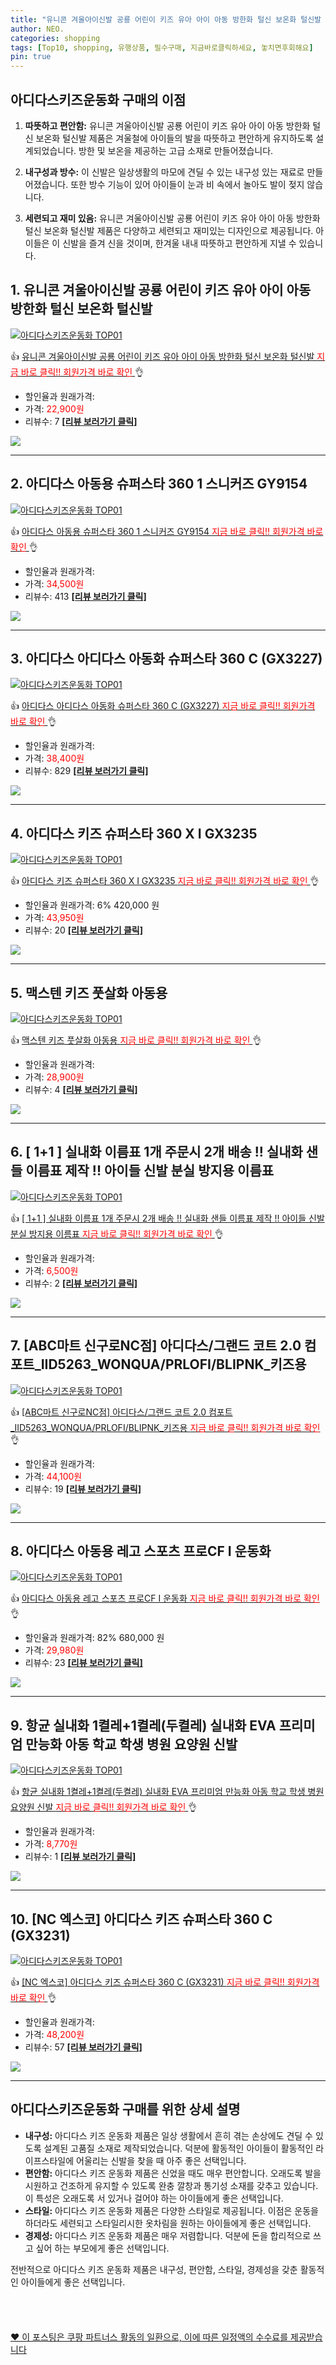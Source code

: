 ```yaml
---
title: "유니콘 겨울아이신발 공룡 어린이 키즈 유아 아이 아동 방한화 털신 보온화 털신발 가격 최저가 할인가 아디다스키즈운동화 최저가 추천 제품 비교"
author: NEO.
categories: shopping
tags: [Top10, shopping, 유행상품, 필수구매, 지금바로클릭하세요, 놓치면후회해요]
pin: true
---
```

## 아디다스키즈운동화 구매의 이점
1. **따뜻하고 편안함:** 유니콘 겨울아이신발 공룡 어린이 키즈 유아 아이 아동 방한화 털신 보온화 털신발 제품은 겨울철에 아이들의 발을 따뜻하고 편안하게 유지하도록 설계되었습니다. 방한 및 보온을 제공하는 고급 소재로 만들어졌습니다.


2. **내구성과 방수:** 이 신발은 일상생활의 마모에 견딜 수 있는 내구성 있는 재료로 만들어졌습니다. 또한 방수 기능이 있어 아이들이 눈과 비 속에서 놀아도 발이 젖지 않습니다.


3. **세련되고 재미 있음:** 유니콘 겨울아이신발 공룡 어린이 키즈 유아 아이 아동 방한화 털신 보온화 털신발 제품은 다양하고 세련되고 재미있는 디자인으로 제공됩니다. 아이들은 이 신발을 즐겨 신을 것이며, 한겨울 내내 따뜻하고 편안하게 지낼 수 있습니다.

   

## 1. 유니콘 겨울아이신발 공룡 어린이 키즈 유아 아이 아동 방한화 털신 보온화 털신발

[![아디다스키즈운동화 TOP01](https://thumbnail9.coupangcdn.com/thumbnails/remote/490x490ex/image/vendor_inventory/2584/4aac1cbbc407db3ea5f5bfa072a1a5eddea74aeff138323e605af6a44d05.png)](https://link.coupang.com/re/AFFSDP?lptag=AF3617701&subid=GithubCoopas&pageKey=7671491994&traceid=V0-153&itemId=20466353447&vendorItemId=87454387010)


👍 [유니콘 겨울아이신발 공룡 어린이 키즈 유아 아이 아동 방한화 털신 보온화 털신발 <font color=red> 지금 바로 클릭!! 회원가격 바로 확인 </font> ](https://link.coupang.com/re/AFFSDP?lptag=AF3617701&subid=GithubCoopas&pageKey=7671491994&traceid=V0-153&itemId=20466353447&vendorItemId=87454387010) 👌 


- 할인율과 원래가격: 
- 가격: <span style='color:red'>22,900원</span>
- 리뷰수: 7  [**[리뷰 보러가기 클릭]**](https://link.coupang.com/re/AFFSDP?lptag=AF3617701&subid=GithubCoopas&pageKey=7671491994&traceid=V0-153&itemId=20466353447&vendorItemId=87454387010)

[![](/discount_price.png)](https://link.coupang.com/re/AFFSDP?lptag=AF3617701&subid=GithubCoopas&pageKey=7671491994&traceid=V0-153&itemId=20466353447&vendorItemId=87454387010)

---


   

## 2. 아디다스 아동용 슈퍼스타 360 1 스니커즈 GY9154

[![아디다스키즈운동화 TOP01](https://thumbnail6.coupangcdn.com/thumbnails/remote/490x490ex/image/retail/images/2023/12/06/10/1/9f55d2fe-4258-46fd-b483-3e63789d8dc7.jpg)](https://link.coupang.com/re/AFFSDP?lptag=AF3617701&subid=GithubCoopas&pageKey=7653883009&traceid=V0-153&itemId=20920580220&vendorItemId=87987437796)


👍 [아디다스 아동용 슈퍼스타 360 1 스니커즈 GY9154 <font color=red> 지금 바로 클릭!! 회원가격 바로 확인 </font> ](https://link.coupang.com/re/AFFSDP?lptag=AF3617701&subid=GithubCoopas&pageKey=7653883009&traceid=V0-153&itemId=20920580220&vendorItemId=87987437796) 👌 


- 할인율과 원래가격: 
- 가격: <span style='color:red'>34,500원</span>
- 리뷰수: 413  [**[리뷰 보러가기 클릭]**](https://link.coupang.com/re/AFFSDP?lptag=AF3617701&subid=GithubCoopas&pageKey=7653883009&traceid=V0-153&itemId=20920580220&vendorItemId=87987437796)

[![](/discount_price.png)](https://link.coupang.com/re/AFFSDP?lptag=AF3617701&subid=GithubCoopas&pageKey=7653883009&traceid=V0-153&itemId=20920580220&vendorItemId=87987437796)

---


   

## 3. 아디다스 아디다스 아동화 슈퍼스타 360 C (GX3227)

[![아디다스키즈운동화 TOP01](https://thumbnail7.coupangcdn.com/thumbnails/remote/490x490ex/image/vendor_inventory/a547/e3f441e68ae70d39db9d2e64bacfd0160b8e025205c8d4d1f654ae5e91dd.png)](https://link.coupang.com/re/AFFSDP?lptag=AF3617701&subid=GithubCoopas&pageKey=6355373259&traceid=V0-153&itemId=13391783766&vendorItemId=83315638137)


👍 [아디다스 아디다스 아동화 슈퍼스타 360 C (GX3227) <font color=red> 지금 바로 클릭!! 회원가격 바로 확인 </font> ](https://link.coupang.com/re/AFFSDP?lptag=AF3617701&subid=GithubCoopas&pageKey=6355373259&traceid=V0-153&itemId=13391783766&vendorItemId=83315638137) 👌 


- 할인율과 원래가격: 
- 가격: <span style='color:red'>38,400원</span>
- 리뷰수: 829  [**[리뷰 보러가기 클릭]**](https://link.coupang.com/re/AFFSDP?lptag=AF3617701&subid=GithubCoopas&pageKey=6355373259&traceid=V0-153&itemId=13391783766&vendorItemId=83315638137)

[![](/discount_price.png)](https://link.coupang.com/re/AFFSDP?lptag=AF3617701&subid=GithubCoopas&pageKey=6355373259&traceid=V0-153&itemId=13391783766&vendorItemId=83315638137)

---


   

## 4. 아디다스 키즈 슈퍼스타 360 X I GX3235

[![아디다스키즈운동화 TOP01](https://thumbnail8.coupangcdn.com/thumbnails/remote/490x490ex/image/vendor_inventory/2784/c0f836f6942742b37894b921f17f03bba44e9408cf2dea2cce690f0bdfdf.png)](https://link.coupang.com/re/AFFSDP?lptag=AF3617701&subid=GithubCoopas&pageKey=7379341110&traceid=V0-153&itemId=19053544788&vendorItemId=87109445605)


👍 [아디다스 키즈 슈퍼스타 360 X I GX3235 <font color=red> 지금 바로 클릭!! 회원가격 바로 확인 </font> ](https://link.coupang.com/re/AFFSDP?lptag=AF3617701&subid=GithubCoopas&pageKey=7379341110&traceid=V0-153&itemId=19053544788&vendorItemId=87109445605) 👌 


- 할인율과 원래가격: 6%  420,000   원
- 가격: <span style='color:red'>43,950원</span>
- 리뷰수: 20  [**[리뷰 보러가기 클릭]**](https://link.coupang.com/re/AFFSDP?lptag=AF3617701&subid=GithubCoopas&pageKey=7379341110&traceid=V0-153&itemId=19053544788&vendorItemId=87109445605)

[![](/discount_price.png)](https://link.coupang.com/re/AFFSDP?lptag=AF3617701&subid=GithubCoopas&pageKey=7379341110&traceid=V0-153&itemId=19053544788&vendorItemId=87109445605)

---


   

## 5. 맥스텐 키즈 풋살화 아동용

[![아디다스키즈운동화 TOP01](https://thumbnail6.coupangcdn.com/thumbnails/remote/490x490ex/image/vendor_inventory/1704/d33d7a90939c1754eb6ef8896a1c060a6667be5fa39ac88256dd6ca1656a.png)](https://link.coupang.com/re/AFFSDP?lptag=AF3617701&subid=GithubCoopas&pageKey=7741826497&traceid=V0-153&itemId=20830907396&vendorItemId=87899036662)


👍 [맥스텐 키즈 풋살화 아동용 <font color=red> 지금 바로 클릭!! 회원가격 바로 확인 </font> ](https://link.coupang.com/re/AFFSDP?lptag=AF3617701&subid=GithubCoopas&pageKey=7741826497&traceid=V0-153&itemId=20830907396&vendorItemId=87899036662) 👌 


- 할인율과 원래가격: 
- 가격: <span style='color:red'>28,900원</span>
- 리뷰수: 4  [**[리뷰 보러가기 클릭]**](https://link.coupang.com/re/AFFSDP?lptag=AF3617701&subid=GithubCoopas&pageKey=7741826497&traceid=V0-153&itemId=20830907396&vendorItemId=87899036662)

[![](/discount_price.png)](https://link.coupang.com/re/AFFSDP?lptag=AF3617701&subid=GithubCoopas&pageKey=7741826497&traceid=V0-153&itemId=20830907396&vendorItemId=87899036662)

---


   

## 6. [ 1+1 ] 실내화 이름표 1개 주문시 2개 배송 !! 실내화 샌들 이름표 제작 !! 아이들 신발 분실 방지용 이름표

[![아디다스키즈운동화 TOP01](https://thumbnail10.coupangcdn.com/thumbnails/remote/490x490ex/image/vendor_inventory/876b/093956f1faefd5a0544af7af5f4e981737e0f0a916aefe96d470247f0323.jpg)](https://link.coupang.com/re/AFFSDP?lptag=AF3617701&subid=GithubCoopas&pageKey=6544945059&traceid=V0-153&itemId=14588091679&vendorItemId=73207453879)


👍 [[ 1+1 ] 실내화 이름표 1개 주문시 2개 배송 !! 실내화 샌들 이름표 제작 !! 아이들 신발 분실 방지용 이름표 <font color=red> 지금 바로 클릭!! 회원가격 바로 확인 </font> ](https://link.coupang.com/re/AFFSDP?lptag=AF3617701&subid=GithubCoopas&pageKey=6544945059&traceid=V0-153&itemId=14588091679&vendorItemId=73207453879) 👌 


- 할인율과 원래가격: 
- 가격: <span style='color:red'>6,500원</span>
- 리뷰수: 2  [**[리뷰 보러가기 클릭]**](https://link.coupang.com/re/AFFSDP?lptag=AF3617701&subid=GithubCoopas&pageKey=6544945059&traceid=V0-153&itemId=14588091679&vendorItemId=73207453879)

[![](/discount_price.png)](https://link.coupang.com/re/AFFSDP?lptag=AF3617701&subid=GithubCoopas&pageKey=6544945059&traceid=V0-153&itemId=14588091679&vendorItemId=73207453879)

---


   

## 7. [ABC마트 신구로NC점] 아디다스/그랜드 코트 2.0 컴포트_IID5263_WONQUA/PRLOFI/BLIPNK_키즈용

[![아디다스키즈운동화 TOP01](https://thumbnail7.coupangcdn.com/thumbnails/remote/490x490ex/image/vendor_inventory/4451/355c29cbf5f0962308cdd95303f12b10c9b35e67bcd25adebda60928f820.jpg)](https://link.coupang.com/re/AFFSDP?lptag=AF3617701&subid=GithubCoopas&pageKey=7851661188&traceid=V0-153&itemId=21402691179&vendorItemId=88459295236)


👍 [[ABC마트 신구로NC점] 아디다스/그랜드 코트 2.0 컴포트_IID5263_WONQUA/PRLOFI/BLIPNK_키즈용 <font color=red> 지금 바로 클릭!! 회원가격 바로 확인 </font> ](https://link.coupang.com/re/AFFSDP?lptag=AF3617701&subid=GithubCoopas&pageKey=7851661188&traceid=V0-153&itemId=21402691179&vendorItemId=88459295236) 👌 


- 할인율과 원래가격: 
- 가격: <span style='color:red'>44,100원</span>
- 리뷰수: 19  [**[리뷰 보러가기 클릭]**](https://link.coupang.com/re/AFFSDP?lptag=AF3617701&subid=GithubCoopas&pageKey=7851661188&traceid=V0-153&itemId=21402691179&vendorItemId=88459295236)

[![](/discount_price.png)](https://link.coupang.com/re/AFFSDP?lptag=AF3617701&subid=GithubCoopas&pageKey=7851661188&traceid=V0-153&itemId=21402691179&vendorItemId=88459295236)

---


   

## 8. 아디다스 아동용 레고 스포츠 프로CF I 운동화

[![아디다스키즈운동화 TOP01](https://thumbnail8.coupangcdn.com/thumbnails/remote/490x490ex/image/retail/images/2023/11/30/12/1/7507d120-03b1-4903-9091-bf3f76d20310.jpg)](https://link.coupang.com/re/AFFSDP?lptag=AF3617701&subid=GithubCoopas&pageKey=7748579825&traceid=V0-153&itemId=20865627500&vendorItemId=87932989157)


👍 [아디다스 아동용 레고 스포츠 프로CF I 운동화 <font color=red> 지금 바로 클릭!! 회원가격 바로 확인 </font> ](https://link.coupang.com/re/AFFSDP?lptag=AF3617701&subid=GithubCoopas&pageKey=7748579825&traceid=V0-153&itemId=20865627500&vendorItemId=87932989157) 👌 


- 할인율과 원래가격: 82%  680,000   원
- 가격: <span style='color:red'>29,980원</span>
- 리뷰수: 23  [**[리뷰 보러가기 클릭]**](https://link.coupang.com/re/AFFSDP?lptag=AF3617701&subid=GithubCoopas&pageKey=7748579825&traceid=V0-153&itemId=20865627500&vendorItemId=87932989157)

[![](/discount_price.png)](https://link.coupang.com/re/AFFSDP?lptag=AF3617701&subid=GithubCoopas&pageKey=7748579825&traceid=V0-153&itemId=20865627500&vendorItemId=87932989157)

---


   

## 9. 항균 실내화 1켤레+1켤레(두켤레) 실내화 EVA 프리미엄 만능화 아동 학교 학생 병원 요양원 신발

[![아디다스키즈운동화 TOP01](https://thumbnail8.coupangcdn.com/thumbnails/remote/490x490ex/image/vendor_inventory/e997/b4d203d2456015febb6bb3b1b8a33b65c761495c01ffe045901b72e53c51.jpg)](https://link.coupang.com/re/AFFSDP?lptag=AF3617701&subid=GithubCoopas&pageKey=7720781516&traceid=V0-153&itemId=20720620596&vendorItemId=75818928737)


👍 [항균 실내화 1켤레+1켤레(두켤레) 실내화 EVA 프리미엄 만능화 아동 학교 학생 병원 요양원 신발 <font color=red> 지금 바로 클릭!! 회원가격 바로 확인 </font> ](https://link.coupang.com/re/AFFSDP?lptag=AF3617701&subid=GithubCoopas&pageKey=7720781516&traceid=V0-153&itemId=20720620596&vendorItemId=75818928737) 👌 


- 할인율과 원래가격: 
- 가격: <span style='color:red'>8,770원</span>
- 리뷰수: 1  [**[리뷰 보러가기 클릭]**](https://link.coupang.com/re/AFFSDP?lptag=AF3617701&subid=GithubCoopas&pageKey=7720781516&traceid=V0-153&itemId=20720620596&vendorItemId=75818928737)

[![](/discount_price.png)](https://link.coupang.com/re/AFFSDP?lptag=AF3617701&subid=GithubCoopas&pageKey=7720781516&traceid=V0-153&itemId=20720620596&vendorItemId=75818928737)

---


   

## 10. [NC 엑스코] 아디다스 키즈 슈퍼스타 360 C (GX3231)

[![아디다스키즈운동화 TOP01](https://thumbnail9.coupangcdn.com/thumbnails/remote/490x490ex/image/vendor_inventory/347b/bb0af2165e3983ec9d7860e6efc8801a5b253ece593ccbcf2ce47a003f57.png)](https://link.coupang.com/re/AFFSDP?lptag=AF3617701&subid=GithubCoopas&pageKey=6357745876&traceid=V0-153&itemId=13406781276&vendorItemId=86703237961)


👍 [[NC 엑스코] 아디다스 키즈 슈퍼스타 360 C (GX3231) <font color=red> 지금 바로 클릭!! 회원가격 바로 확인 </font> ](https://link.coupang.com/re/AFFSDP?lptag=AF3617701&subid=GithubCoopas&pageKey=6357745876&traceid=V0-153&itemId=13406781276&vendorItemId=86703237961) 👌 


- 할인율과 원래가격: 
- 가격: <span style='color:red'>48,200원</span>
- 리뷰수: 57  [**[리뷰 보러가기 클릭]**](https://link.coupang.com/re/AFFSDP?lptag=AF3617701&subid=GithubCoopas&pageKey=6357745876&traceid=V0-153&itemId=13406781276&vendorItemId=86703237961)

[![](/discount_price.png)](https://link.coupang.com/re/AFFSDP?lptag=AF3617701&subid=GithubCoopas&pageKey=6357745876&traceid=V0-153&itemId=13406781276&vendorItemId=86703237961)

---
## 아디다스키즈운동화 구매를 위한 상세 설명
* **내구성:** 아디다스 키즈 운동화 제품은 일상 생활에서 흔히 겪는 손상에도 견딜 수 있도록 설계된 고품질 소재로 제작되었습니다. 덕분에 활동적인 아이들이 활동적인 라이프스타일에 어울리는 신발을 찾을 때 아주 좋은 선택입니다.
* **편안함:** 아디다스 키즈 운동화 제품은 신었을 때도 매우 편안합니다. 오래도록 발을 시원하고 건조하게 유지할 수 있도록 완충 깔창과 통기성 소재를 갖추고 있습니다. 이 특성은 오래도록 서 있거나 걸어야 하는 아이들에게 좋은 선택입니다.
* **스타일:** 아디다스 키즈 운동화 제품은 다양한 스타일로 제공됩니다. 이점은 운동을 하더라도 세련되고 스타일리시한 옷차림을 원하는 아이들에게 좋은 선택입니다.
* **경제성:** 아디다스 키즈 운동화 제품은 매우 저렴합니다. 덕분에 돈을 합리적으로 쓰고 싶어 하는 부모에게 좋은 선택입니다.

전반적으로 아디다스 키즈 운동화 제품은 내구성, 편안함, 스타일, 경제성을 갖춘 활동적인 아이들에게 좋은 선택입니다.<br><br><br><br><br> [ ❤  이 포스팅은 쿠팡 파트너스 활동의 일환으로, 이에 따른 일정액의 수수료를 제공받습니다](https://link.coupang.com/a/bcEFyh)